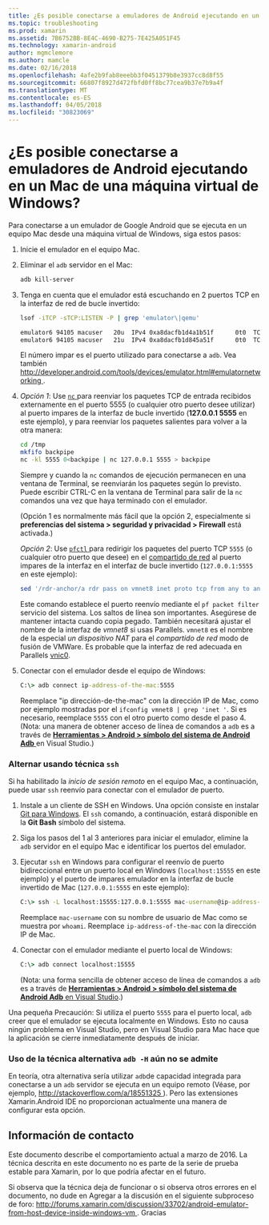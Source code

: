 ```yaml
---
title: ¿Es posible conectarse a emuladores de Android ejecutando en un Mac de una máquina virtual de Windows?
ms.topic: troubleshooting
ms.prod: xamarin
ms.assetid: 7B6752BB-8E4C-4690-B275-7E425A051F45
ms.technology: xamarin-android
author: mgmclemore
ms.author: mamcle
ms.date: 02/16/2018
ms.openlocfilehash: 4afe2b9fab8eeebb3f0451379b8e3937cc8d8f55
ms.sourcegitcommit: 66807f8927d472fbfd0ff8bc77cea9b37e7b9a4f
ms.translationtype: MT
ms.contentlocale: es-ES
ms.lasthandoff: 04/05/2018
ms.locfileid: "30823069"
---
```

# <a name="is-it-possible-to-connect-to-android-emulators-running-on-a-mac-from-a-windows-vm"></a>¿Es posible conectarse a emuladores de Android ejecutando en un Mac de una máquina virtual de Windows?

Para conectarse a un emulador de Google Android que se ejecuta en un equipo Mac desde una máquina virtual de Windows, siga estos pasos:

1.  Inicie el emulador en el equipo Mac.

2.  Eliminar el `adb` servidor en el Mac:

    ```bash
    adb kill-server
    ```

3.  Tenga en cuenta que el emulador está escuchando en 2 puertos TCP en la interfaz de red de bucle invertido:

    ```bash
    lsof -iTCP -sTCP:LISTEN -P | grep 'emulator\|qemu'

    emulator6 94105 macuser   20u  IPv4 0xa8dacfb1d4a1b51f      0t0  TCP localhost:5555 (LISTEN)
    emulator6 94105 macuser   21u  IPv4 0xa8dacfb1d845a51f      0t0  TCP localhost:5554 (LISTEN)
    ```

    El número impar es el puerto utilizado para conectarse a `adb`. Vea también [ http://developer.android.com/tools/devices/emulator.html#emulatornetworking ](http://developer.android.com/tools/devices/emulator.html#emulatornetworking).

4.  _Opción 1_: Use [ `nc` ](https://developer.apple.com/library/mac/documentation/Darwin/Reference/ManPages/man1/nc.1.html) para reenviar los paquetes TCP de entrada recibidos externamente en el puerto 5555 (o cualquier otro puerto desee utilizar) al puerto impares de la interfaz de bucle invertido (**127.0.0.1 5555** en este ejemplo), y para reenviar los paquetes salientes para volver a la otra manera:

    ```bash
    cd /tmp
    mkfifo backpipe
    nc -kl 5555 0<backpipe | nc 127.0.0.1 5555 > backpipe
    ```

    Siempre y cuando la `nc` comandos de ejecución permanecen en una ventana de Terminal, se reenviarán los paquetes según lo previsto. Puede escribir CTRL-C en la ventana de Terminal para salir de la `nc` comandos una vez que haya terminado con el emulador.

    (Opción 1 es normalmente más fácil que la opción 2, especialmente si **preferencias del sistema > seguridad y privacidad > Firewall** está activada.) 

    _Opción 2_: Use [ `pfctl` ](https://developer.apple.com/library/mac/documentation/Darwin/Reference/ManPages/man8/pfctl.8.html) para redirigir los paquetes del puerto TCP `5555` (o cualquier otro puerto que desee) en el [compartido de red](http://kb.parallels.com/en/4948) al puerto impares de la interfaz en el interfaz de bucle invertido (`127.0.0.1:5555` en este ejemplo):

    ```bash
    sed '/rdr-anchor/a rdr pass on vmnet8 inet proto tcp from any to any port 5555 -> 127.0.0.1 port 5555' /etc/pf.conf | sudo pfctl -ef -
    ```

    Este comando establece el puerto reenvío mediante el `pf packet filter` servicio del sistema. Los saltos de línea son importantes. Asegúrese de mantener intacta cuando copia pegado. También necesitará ajustar el nombre de la interfaz de *vmnet8* si usas Parallels. `vmnet8` es el nombre de la especial *un dispositivo NAT* para el *compartido de red* modo de fusión de VMWare. Es probable que la interfaz de red adecuada en Parallels [vnic0](http://download.parallels.com/doc/psbm/en/Parallels_Server_Bare_Metal_Users_Guide/29258.htm).

5.  Conectar con el emulador desde el equipo de Windows:

    ```cmd
    C:\> adb connect ip-address-of-the-mac:5555
    ```

    Reemplace "ip dirección-de-the-mac" con la dirección IP de Mac, como por ejemplo mostradas por el `ifconfig vmnet8 | grep 'inet '`. Si es necesario, reemplace `5555` con el otro puerto como desde el paso 4\. (Nota: una manera de obtener acceso de línea de comandos a `adb` es a través de [ **Herramientas > Android > símbolo del sistema de Android Adb** ](~/cross-platform/troubleshooting/questions/version-logs.md#adb-logcat) en Visual Studio.)

### <a name="alternate-technique-using-ssh"></a>Alternar usando técnica `ssh`

Si ha habilitado la _inicio de sesión remoto_ en el equipo Mac, a continuación, puede usar `ssh` reenvío para conectar con el emulador de puerto.

1.  Instale a un cliente de SSH en Windows. Una opción consiste en instalar [Git para Windows](https://git-for-windows.github.io/). El `ssh` comando, a continuación, estará disponible en la **Git Bash** símbolo del sistema.

2.  Siga los pasos del 1 al 3 anteriores para iniciar el emulador, elimine la `adb` servidor en el equipo Mac e identificar los puertos del emulador.

3.  Ejecutar `ssh` en Windows para configurar el reenvío de puerto bidireccional entre un puerto local en Windows (`localhost:15555` en este ejemplo) y el puerto de impares emulador en la interfaz de bucle invertido de Mac (`127.0.0.1:5555` en este ejemplo):

    ```cmd 
    C:\> ssh -L localhost:15555:127.0.0.1:5555 mac-username@ip-address-of-the-mac
    ```

    Reemplace `mac-username` con su nombre de usuario de Mac como se muestra por `whoami`. Reemplace `ip-address-of-the-mac` con la dirección IP de Mac.

4.  Conectar con el emulador mediante el puerto local de Windows:

    ```cmd
    C:\> adb connect localhost:15555
    ```

    (Nota: una forma sencilla de obtener acceso de línea de comandos a `adb` es a través de [ **Herramientas > Android > símbolo del sistema de Android Adb** en Visual Studio](~/cross-platform/troubleshooting/questions/version-logs.md#adb-logcat).)

Una pequeña Precaución: Si utiliza el puerto `5555` para el puerto local, `adb` creer que el emulador se ejecuta localmente en Windows. Esto no causa ningún problema en Visual Studio, pero en Visual Studio para Mac hace que la aplicación se cierre inmediatamente después de iniciar.

### <a name="alternate-technique-using-adb--h-is-not-yet-supported"></a>Uso de la técnica alternativa `adb -H` aún no se admite

En teoría, otra alternativa sería utilizar `adb`de capacidad integrada para conectarse a un `adb` servidor se ejecuta en un equipo remoto (Véase, por ejemplo, [ http://stackoverflow.com/a/18551325 ](http://stackoverflow.com/a/18551325)).
Pero las extensiones Xamarin.Android IDE no proporcionan actualmente una manera de configurar esta opción.

## <a name="contact-information"></a>Información de contacto

Este documento describe el comportamiento actual a marzo de 2016. La técnica descrita en este documento no es parte de la serie de prueba estable para Xamarin, por lo que podría afectar en el futuro.

Si observa que la técnica deja de funcionar o si observa otros errores en el documento, no dude en Agregar a la discusión en el siguiente subproceso de foro: [ http://forums.xamarin.com/discussion/33702/android-emulator-from-host-device-inside-windows-vm ](http://forums.xamarin.com/discussion/33702/android-emulator-from-host-device-inside-windows-vm).
Gracias

